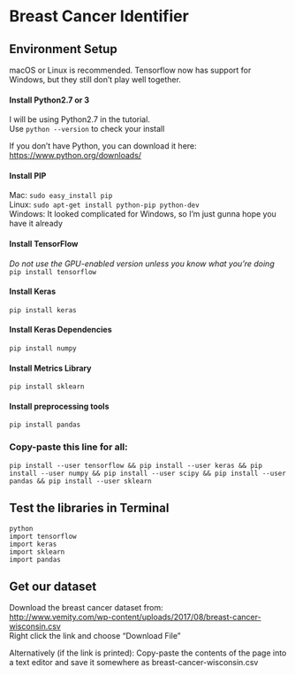 # Breast Cancer Identifier

## Environment Setup
macOS or Linux is recommended. Tensorflow now has support for Windows, but they still don’t play well together.

#### Install Python2.7 or 3

I will be using Python2.7 in the tutorial.<br />
Use `python --version` to check your install

If you don’t have Python, you can download it here: https://www.python.org/downloads/

#### Install PIP
Mac: `sudo easy_install pip`<br />
Linux: `sudo apt-get install python-pip python-dev`<br />
Windows: It looked complicated for Windows, so I’m just gunna hope you have it already

#### Install TensorFlow
*Do not use the GPU-enabled version unless you know what you’re doing*<br />
`pip install tensorflow`

#### Install Keras
`pip install keras`

#### Install Keras Dependencies
`pip install numpy`

#### Install Metrics Library
`pip install sklearn`

#### Install preprocessing tools
`pip install pandas`

### Copy-paste this line for all:
`pip install --user tensorflow && pip install --user keras && pip install --user numpy && pip install --user scipy && pip install --user pandas && pip install --user sklearn`

## Test the libraries in Terminal
```
python
import tensorflow
import keras
import sklearn
import pandas
```

## Get our dataset
Download the breast cancer dataset from:<br />
http://www.vemity.com/wp-content/uploads/2017/08/breast-cancer-wisconsin.csv<br />
Right click the link and choose “Download File”

Alternatively (if the link is printed): Copy-paste the contents of the page into a text editor and save it somewhere as breast-cancer-wisconsin.csv
